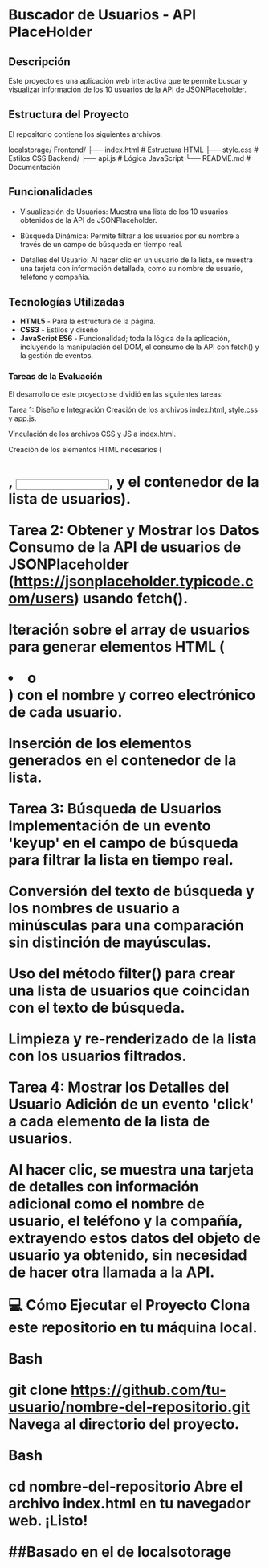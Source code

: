 # Buscador de Usuarios - API PlaceHolder

## Descripción

Este proyecto es una aplicación web interactiva que te permite buscar y visualizar información de los 10 usuarios de la API de JSONPlaceholder. 

## Estructura del Proyecto
El repositorio contiene los siguientes archivos:

localstorage/
    Frontend/
        ├── index.html     # Estructura HTML
        ├── style.css      # Estilos CSS
    Backend/
        ├── api.js         # Lógica JavaScript
└── README.md       # Documentación

## Funcionalidades
 - Visualización de Usuarios: Muestra una lista de los 10 usuarios obtenidos de la API de JSONPlaceholder.

 - Búsqueda Dinámica: Permite filtrar a los usuarios por su nombre a través de un campo de búsqueda en tiempo real.

 - Detalles del Usuario: Al hacer clic en un usuario de la lista, se muestra una tarjeta con información detallada, como su nombre de usuario, teléfono y compañía.

## Tecnologías Utilizadas

- **HTML5** - Para la estructura de la página.
- **CSS3** - Estilos y diseño 
- **JavaScript ES6** - Funcionalidad; toda la lógica de la aplicación, incluyendo la manipulación del DOM, el consumo de la API con fetch() y la gestión de eventos.

### Tareas de la Evaluación
El desarrollo de este proyecto se dividió en las siguientes tareas:

Tarea 1: Diseño e Integración
Creación de los archivos index.html, style.css y app.js.

Vinculación de los archivos CSS y JS a index.html.

Creación de los elementos HTML necesarios (<h1>, <input>, y el contenedor de la lista de usuarios).

Tarea 2: Obtener y Mostrar los Datos
Consumo de la API de usuarios de JSONPlaceholder (https://jsonplaceholder.typicode.com/users) usando fetch().

Iteración sobre el array de usuarios para generar elementos HTML (<li> o <div>) con el nombre y correo electrónico de cada usuario.

Inserción de los elementos generados en el contenedor de la lista.

Tarea 3: Búsqueda de Usuarios
Implementación de un evento 'keyup' en el campo de búsqueda para filtrar la lista en tiempo real.

Conversión del texto de búsqueda y los nombres de usuario a minúsculas para una comparación sin distinción de mayúsculas.

Uso del método filter() para crear una lista de usuarios que coincidan con el texto de búsqueda.

Limpieza y re-renderizado de la lista con los usuarios filtrados.

Tarea 4: Mostrar los Detalles del Usuario
Adición de un evento 'click' a cada elemento de la lista de usuarios.

Al hacer clic, se muestra una tarjeta de detalles con información adicional como el nombre de usuario, el teléfono y la compañía, extrayendo estos datos del objeto de usuario ya obtenido, sin necesidad de hacer otra llamada a la API.

💻 Cómo Ejecutar el Proyecto
Clona este repositorio en tu máquina local.

Bash

git clone https://github.com/tu-usuario/nombre-del-repositorio.git
Navega al directorio del proyecto.

Bash

cd nombre-del-repositorio
Abre el archivo index.html en tu navegador web. ¡Listo!



##Basado en el de localsotorage